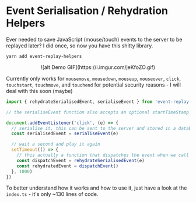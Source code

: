 # Event Serialisation / Rehydration Helpers

Ever needed to save JavaScript (mouse/touch) events to the server to be replayed later? I did once, so now you have this shitty library.

`yarn add event-replay-helpers`

<center>
![alt Demo GIF](https://i.imgur.com/jeKfoZO.gif)
</center>

Currently only works for `mousemove`, `mousedown`, `mouseup`, `mouseover`, `click`, `touchstart`, `touchmove`, and `touchend` for potential security reasons - I will deal with this soon (maybe)

```JavaScript
import { rehydrateSerialisedEvent, serialiseEvent } from 'event-replay-helpers'

// the serialiseEvent function also accepts an optional startTimeStamp (number) - useful for recording a bunch of events with offsets to play them back at

document.addEventListener('click', (e) => {
  // serialise it, this can be sent to the server and stored in a database if you like
  const serialisedEvent = serialiseEvent(e)

  // wait a second and play it again
  setTimeout(() => {
    // this actually a function that dispatches the event when we call it, then returns the event as it's result
    const dispatchEvent = rehydrateSerialisedEvent(e)
    const rehydratedEvent = dispatchEvent()
  }, 1000)
})
```

To better understand how it works and how to use it, just have a look at the `index.ts` - it's only ~130 lines of code.
